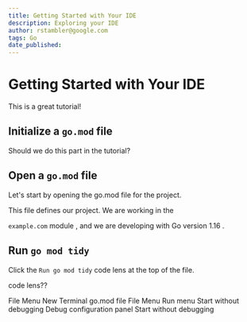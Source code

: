 ```yaml
---
title: Getting Started with Your IDE
description: Exploring your IDE
author: rstambler@google.com
tags: Go
date_published: 
---
```


# Getting Started with Your IDE

This is a great tutorial!

## Initialize a `go.mod` file

Should we do this part in the tutorial?

## Open a `go.mod` file

Let's start by <walkthrough-editor-open-file filePath="cloudshell_open/go-tutorials/example.com/go.mod">opening the go.mod</walkthrough-editor-open-file> file for the project.

This file defines our project. We are working in the

<walkthrough-editor-select-line filePath="cloudshell_open/go-tutorials/example.com/go.mod"
    startLine="0" startCharacterOffset="7"
    endLine="0" endCharacterOffset="19">
`example.com` module
</walkthrough-editor-select-line>, and we are developing with <walkthrough-editor-select-line filePath="cloudshell_open/go-tutorials/example.com/go.mod"
    startLine="2" startCharacterOffset="0"
    endLine="2" endCharacterOffset="8">
Go version 1.16
</walkthrough-editor-select-line>.

## Run `go mod tidy`

Click the `Run go mod tidy` code lens at the top of the file.


<walkthrough-editor-select-regex filePath="cloudshell_open/go-tutorials/example.com/go.mod"
                                regex='Run go mod tidy'>
code lens??
</walkthrough-editor-select-regex>

<walkthrough-editor-spotlight spotlightId="menu-file">File Menu</walkthrough-editor-spotlight>
<walkthrough-editor-spotlight spotlightId="menu-terminal-new-terminal">New Terminal</walkthrough-editor-spotlight>
<walkthrough-editor-spotlight spotlightId="navigator" spotlightItem="go.mod">go.mod file</walkthrough-editor-spotlight>
<walkthrough-editor-spotlight spotlightId="menu-file">File Menu</walkthrough-editor-spotlight>
<walkthrough-editor-spotlight spotlightId="menu-run">Run menu</walkthrough-editor-spotlight>
<walkthrough-editor-spotlight spotlightId="menu-run-start-without-debugging">Start without debugging</walkthrough-editor-spotlight>
<walkthrough-editor-spotlight spotlightId="debug-configuration">Debug configuration panel</walkthrough-editor-spotlight>
<walkthrough-editor-spotlight spotlightId="menu-run-start-without-debugging">Start without debugging</walkthrough-editor-spotlight>
